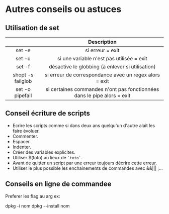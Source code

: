 # Autres conseils ou astuces

## Utilisation de set 

| | Description |
|:--:|:--:|
| set -e | si erreur = exit |
| set -u | si une variable n'est pas utilisée = exit |
| set -f | désactive le globbing (à enlever si utilisation) |
| shopt -s failglob | si erreur de correspondance avec un regex alors = exit |
| set -o pipefail | si certaines commandes n'ont pas fonctionnées dans le pipe alors = exit  |

## Conseil écriture de scripts

* Ecrire les scripts comme si dans deux ans quelqu'un d'autre alait les faire évoluer.
* Commenter.
* Espacer.
* Indenter.
* Créer des variables explicites. 
* Utiliser $(toto) au lieux de ``` `toto` ```.
* Avant de quitter un script par une erreur toujours décrire cette erreur.
* Utiliser le plus possible les enchainements de commandes avec &&||| ;...

## Conseils en ligne de commandee 

Preferer les flag au arg
ex:

dpkg -i nom
dpkg --install nom
